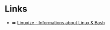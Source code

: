 # Links

- :arrow_right: [Linuxize - Informations about Linux & Bash](https://linuxize.com/tags/terminal/)
